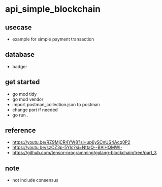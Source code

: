 # api_simple_blockchain

## usecase
- example for simple payment transaction

## database
- badger 

## get started
- go mod tidy
- go mod vendor
- import postman_collection.json to postman
- change port if needed
- go run . 

## reference
- https://youtu.be/RZ9MjCR4YW8?si=up6ySOnUS4Acq0P2
- https://youtu.be/szOZ3p-5YIc?si=NttaQ--BAlHQMWl-
- https://github.com/tensor-programming/golang-blockchain/tree/part_3


## note
- not include consensus

